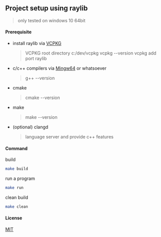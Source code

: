 ## Project setup using raylib

> only tested on windows 10 64bit

#### Prerequisite

- install raylib via [VCPKG](https://learn.microsoft.com/en-us/vcpkg/get_started/get-started?pivots=shell-cmd)

  > VCPKG root directory c:/dev/vcpkg
  > vcpkg --version
  > vcpkg add port raylib

- c/c++ compilers via [Mingw64](https://www.msys2.org/) or whatsoever

  > g++ --version

- cmake

  > cmake --version

- make

  > make --version

- (optional) clangd
  > language server and provide c++ features

#### Command

build

```sh
make build
```

run a program

```sh
make run
```

clean build

```sh
make clean
```

#### License

[MIT](https://github.com/muhimron90/muhi-raylib-starter/blob/main/LICENSE)
